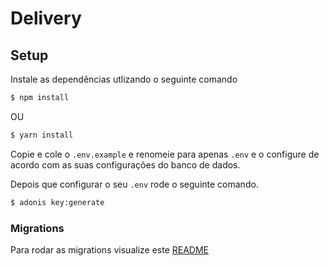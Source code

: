 # Delivery

## Setup

Instale as dependências utlizando o seguinte comando

```bash
$ npm install
```

OU

```bash
$ yarn install
```

Copie e cole o `.env.example` e renomeie para apenas `.env` e o configure de acordo com as suas configurações do banco de dados.

Depois que configurar o seu `.env` rode o seguinte comando.

```bash
$ adonis key:generate
```

### Migrations

Para rodar as migrations visualize este [README](./database/readme.md)

